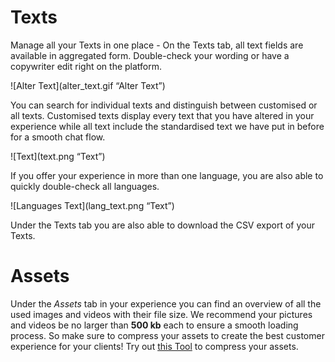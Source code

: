 
# Texts 

Manage all your Texts in one place - On the Texts tab, all text fields are available in aggregated form. Double-check your wording or have a copywriter edit right on the platform. 

![Alter Text](alter_text.gif “Alter Text”)

You can search for individual texts and distinguish between customised or all texts. Customised texts display every text that you have altered in your experience while all text include the standardised text we have put in before for a smooth chat flow. 

![Text](text.png “Text”)

If you offer your experience in more than one language, you are also able to quickly double-check all languages.

![Languages Text](lang_text.png “Text”)

Under the Texts tab you are also able to download the CSV export of your Texts.


# Assets 

Under the *Assets* tab in your experience you can find  an overview of all the used images and videos with their file size. We recommend your pictures and videos be no larger than **500 kb** each to ensure a smooth loading process. So make sure to compress your assets to create the best customer experience for your clients! Try out [this Tool](https://compresspng.com) to compress your assets. 









